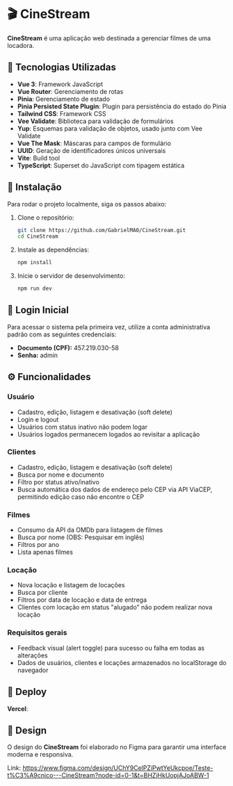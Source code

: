 # 🎬 CineStream

**CineStream** é uma aplicação web destinada a gerenciar filmes de uma locadora.

## 🚀 Tecnologias Utilizadas

- **Vue 3**: Framework JavaScript
- **Vue Router**: Gerenciamento de rotas  
- **Pinia**: Gerenciamento de estado
- **Pinia Persisted State Plugin**: Plugin para persistência do estado do Pinia  
- **Tailwind CSS**: Framework CSS
- **Vee Validate**: Biblioteca para validação de formulários
- **Yup**: Esquemas para validação de objetos, usado junto com Vee Validate  
- **Vue The Mask**: Máscaras para campos de formulário
- **UUID**: Geração de identificadores únicos universais  
- **Vite**: Build tool
- **TypeScript**: Superset do JavaScript com tipagem estática   

## 🔧 Instalação

Para rodar o projeto localmente, siga os passos abaixo:

1. Clone o repositório:

    ```bash
    git clone https://github.com/GabrielMA0/CineStream.git
    cd CineStream

2. Instale as dependências:

    ```bash
    npm install

3. Inicie o servidor de desenvolvimento:
    ```bash
    npm run dev

## 🔐 Login Inicial

Para acessar o sistema pela primeira vez, utilize a conta administrativa padrão com as seguintes credenciais:

- **Documento (CPF):** 457.219.030-58  
- **Senha:** admin

## ⚙️ Funcionalidades

### Usuário
- Cadastro, edição, listagem e desativação (soft delete)
- Login e logout
- Usuários com status inativo não podem logar
- Usuários logados permanecem logados ao revisitar a aplicação

### Clientes
- Cadastro, edição, listagem e desativação (soft delete)
- Busca por nome e documento
- Filtro por status ativo/inativo
- Busca automática dos dados de endereço pelo CEP via API ViaCEP, permitindo edição caso não encontre o CEP

### Filmes
- Consumo da API da OMDb para listagem de filmes
- Busca por nome (OBS: Pesquisar em inglês)
- Filtros por ano
- Lista apenas filmes

### Locação
- Nova locação e listagem de locações
- Busca por cliente
- Filtros por data de locação e data de entrega
- Clientes com locação em status "alugado" não podem realizar nova locação

### Requisitos gerais
- Feedback visual (alert toggle) para sucesso ou falha em todas as alterações
- Dados de usuários, clientes e locações armazenados no localStorage do navegador

## 🚧 Deploy

**Vercel**: 

## 🎨 Design

O design do **CineStream** foi elaborado no Figma para garantir uma interface moderna e responsiva.

Link: https://www.figma.com/design/UChY9CelPZiPwtYeUkcpoe/Teste-t%C3%A9cnico---CineStream?node-id=0-1&t=BHZjHkUopjAJoABW-1